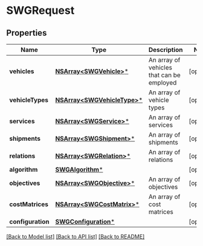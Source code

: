 # SWGRequest

## Properties
Name | Type | Description | Notes
------------ | ------------- | ------------- | -------------
**vehicles** | [**NSArray&lt;SWGVehicle&gt;***](SWGVehicle.md) | An array of vehicles that can be employed | [optional] 
**vehicleTypes** | [**NSArray&lt;SWGVehicleType&gt;***](SWGVehicleType.md) | An array of vehicle types | [optional] 
**services** | [**NSArray&lt;SWGService&gt;***](SWGService.md) | An array of services | [optional] 
**shipments** | [**NSArray&lt;SWGShipment&gt;***](SWGShipment.md) | An array of shipments | [optional] 
**relations** | [**NSArray&lt;SWGRelation&gt;***](SWGRelation.md) | An array of relations | [optional] 
**algorithm** | [**SWGAlgorithm***](SWGAlgorithm.md) |  | [optional] 
**objectives** | [**NSArray&lt;SWGObjective&gt;***](SWGObjective.md) | An array of objectives | [optional] 
**costMatrices** | [**NSArray&lt;SWGCostMatrix&gt;***](SWGCostMatrix.md) | An array of cost matrices | [optional] 
**configuration** | [**SWGConfiguration***](SWGConfiguration.md) |  | [optional] 

[[Back to Model list]](../README.md#documentation-for-models) [[Back to API list]](../README.md#documentation-for-api-endpoints) [[Back to README]](../README.md)


